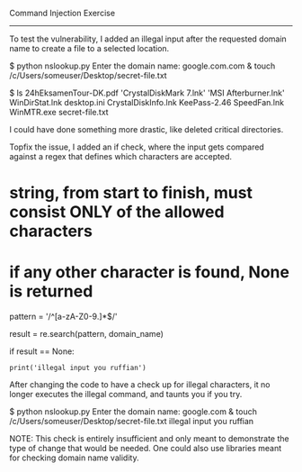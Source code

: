 Command Injection Exercise
**************************

To test the vulnerability, I added an illegal input after the requested domain name to create a file to a selected location.

$ python nslookup.py
Enter the domain name: google.com.com &  touch /c/Users/someuser/Desktop/secret-file.txt

$ ls
 24hEksamenTour-DK.pdf  'CrystalDiskMark 7.lnk'  'MSI Afterburner.lnk'   WinDirStat.lnk   desktop.ini
 CrystalDiskInfo.lnk     KeePass-2.46             SpeedFan.lnk           WinMTR.exe       secret-file.txt
 
 I could have done something more drastic, like deleted critical directories.
 
Topfix the issue, I added an if check, where the input gets compared against a regex that defines which characters are accepted.

# string, from start to finish, must consist ONLY of the allowed characters
# if any other character is found, None is returned

pattern = '/^[a-zA-Z0-9\.]*$/'

result = re.search(pattern, domain_name)

if result == None:

    print('illegal input you ruffian') 
	
 
 After changing the code to have a check up for illegal characters, it no longer executes the illegal command, and taunts you if you try. 
 
 $ python nslookup.py
Enter the domain name: google.com & touch /c/Users/someuser/Desktop/secret-file.txt
illegal input you ruffian

NOTE: This check is entirely insufficient and only meant to demonstrate the type of change that would be needed. One could also use libraries meant for checking domain name validity.